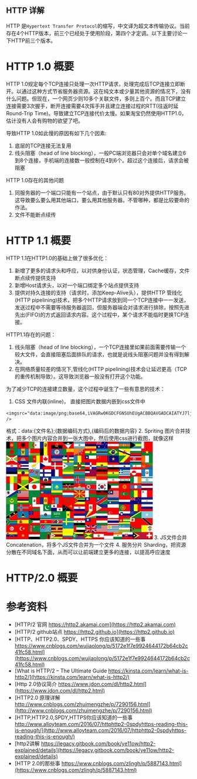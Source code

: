 HTTP 详解
---------------------
HTTP 是`Hypertext Transfer Protocol`的缩写，中文译为超文本传输协议。当前存在4个HTTP版本，前三个已经处于使用阶段，第四个才定调。以下主要讨论一下HTTP前三个版本。
# HTTP 1.0 概要
HTTP 1.0规定每个TCP连接只处理一次HTTP请求，处理完成后TCP连接立即断开。以通过这种方式节省服务器资源。这在纯文本或少量其他资源的情况下，没有什么问题。但现在，一个网页少则10多个关联文件，多则上百个。而且TCP建立连接需要3次握手，断开连接需要4次挥手并且建立连接过程的RTT(往返时延 Round-Trip Time)。导致建立TCP连接代价太慢。如果淘宝仍然使用HTTP1.0，估计没有人会有购物的欲望了吧。

导致HTTP 1.0如此慢的原因有如下几个因素:
1. 底层的TCP连接无法复用
2. 线头阻塞（head of line blocking），一般PC端浏览器只会对单个域名建立6到8个连接，手机端的连接数一般控制在4到6个。超过这个连接后，请求会被阻塞

HTTP 1.0存在的其他问题
1. 同服务器的一个端口只能有一个站点，由于默认只有80对外提供HTTP服务。这导致要么要么用其他端口，要么用其他服务器。不管哪种，都是比较要命的作法。
2. 文件不能断点续传


# HTTP 1.1 概要
HTTP 1.1在HTTP1.0的基础上做了很多优化：
1. 新增了更多的请求头和呼应，以对供身份认证，状态管理，Cache缓存，文件断点续传提供支持
2. 新增Host请求头，以对一个端口绑定多个站点提供支持
3. 提供对持久连接的支持（请求时，添加Keep-Alive头），提供HTTP 管线化(HTTP pipelining)技术，把多个HTTP请求放到同一个TCP连接中一一发送，发送过程中不需要等待服务器返回，但服务器端会对请求进行排除，按照先进先出(FIFO)的方式返回请求内容。这个过程中，某个请求不能临时更换TCP连接。

HTTP1.1存在的问题：
1. 线头阻塞（head of line blocking），一个TCP连接里如果前面需要传输一个较大文件，会直接阻塞后面排队的请求，也就是说线头阻塞问题并没有得到解决。
2. 在网络质量较差的情况下,管线化(HTTP pipelining)技术会让延迟更高（TCP的重传机制导致）。这导致浏览器一般没有打开这个功能。

为了减少TCP的连接建立数量，这个过程中诞生了一些有意思的技术：
1. CSS 文件内联(inline)， 直接把图片数据内嵌到css文件中
```
<imgsrc="data:image/png;base64,iVAGRw0KGDCFGNSUhEUgACBBQAVGADCAIATYJ7ljmRGGAAGElEVQQIW2P4DwcMDAxAfBvMAhEQMYgcACEHG8ELxtbPACCCTElFTEVBQmGA" />
```

  格式：data:{文件名};{数据编码方式},{编码后的数据内容}
2. Spriting 图片合并技术，把多个图片内容合并到一张大图中，然后使用css进行截图，就像这样
![](./tupianhebin.png)
3. JS文件合并 Concatenation，将多个JS文件合并为一个文件
4. 服务分片 Sharding，把资源分散在不同域名下面，从而可以让前端建立更多的连接，以提高呼应速度
# HTTP/2.0 概要


# 参考资料
* [HTTP/2 官网 https://http2.akamai.com](https://http2.akamai.com)
* [HTTP/2 github站点 https://http2.github.io](https://http2.github.io)
* [HTTP、HTTP2.0、SPDY、HTTPS 你应该知道的一些事 https://www.cnblogs.com/wujiaolong/p/5172e1f7e9924644172b64cb2c41fc58.html](https://www.cnblogs.com/wujiaolong/p/5172e1f7e9924644172b64cb2c41fc58.html)
* [What is HTTP/2 – The Ultimate Guide  https://kinsta.com/learn/what-is-http2/](https://kinsta.com/learn/what-is-http2/)
* [Http 2.0协议简介 https://www.jdon.com/dl/http2.html](https://www.jdon.com/dl/http2.html)
* [HTTP2.0 原理详解 http://www.cnblogs.com/zhuimengzhe/p/7290156.html](http://www.cnblogs.com/zhuimengzhe/p/7290156.html)
* [HTTP,HTTP2.0,SPDY,HTTPS你应该知道的一些事 http://www.alloyteam.com/2016/07/httphttp2-0spdyhttps-reading-this-is-enough/](http://www.alloyteam.com/2016/07/httphttp2-0spdyhttps-reading-this-is-enough/)
* [http2讲解 https://legacy.gitbook.com/book/ye11ow/http2-explained/details](https://legacy.gitbook.com/book/ye11ow/http2-explained/details)
* [HTTP 2.0的那些事 https://www.cnblogs.com/zlingh/p/5887143.html](https://www.cnblogs.com/zlingh/p/5887143.html)